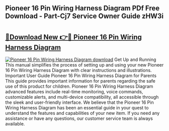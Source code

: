 ## Pioneer 16 Pin Wiring Harness Diagram PDf Free Download - Part-Cj7 Service Owner Guide zHW3i

# <h2><a href="http://dfpf6z6.blite.top/?on=Pioneer+16+Pin+Wiring+Harness+Diagram">🔗Download New 👉🔴 Pioneer 16 Pin Wiring Harness Diagram</a></h2>

[![Pioneer 16 Pin Wiring Harness Diagram download](https://i.imgur.com/lujVjoI.png)](http://dfpf6z6.blite.top/?on=Pioneer+16+Pin+Wiring+Harness+Diagram)
Get Up and Running This manual simplifies the process of setting up and using your new Pioneer 16 Pin Wiring Harness Diagram with clear instructions and illustrations. Important User Guide Pioneer 16 Pin Wiring Harness Diagram for Parents This guide provides important information for parents regarding the safe use of this product for children. Pioneer 16 Pin Wiring Harness Diagram advanced features include real-time monitoring, voice commands, customizable alerts, and multi-device compatibility, all accessible through the sleek and user-friendly interface. We believe that the Pioneer 16 Pin Wiring Harness Diagram has been an essential guide in your quest to understand the features and capabilities of your new item. If you need any assistance or have any questions, our customer service team is always available.
